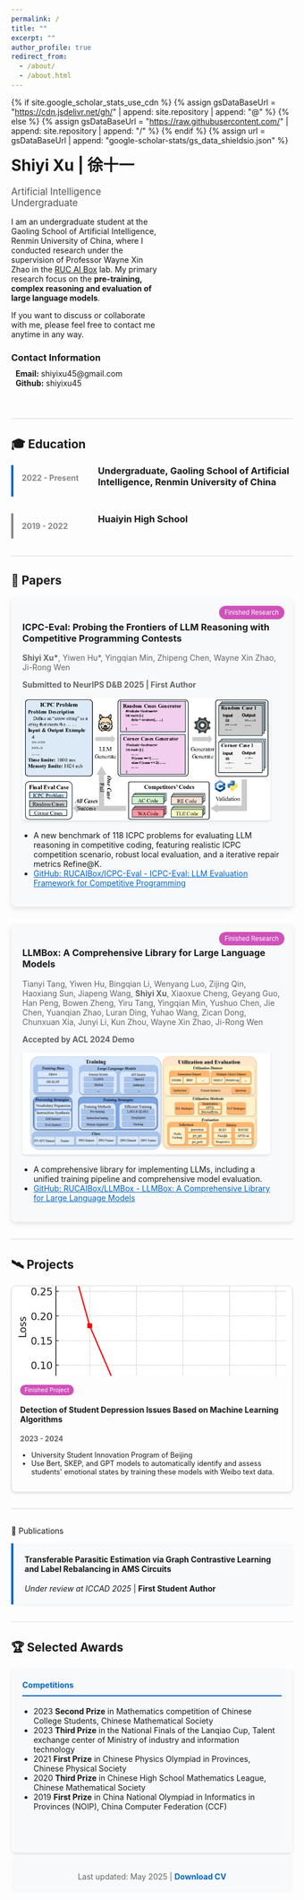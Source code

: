 ```yaml
---
permalink: /
title: ""
excerpt: ""
author_profile: true
redirect_from: 
  - /about/
  - /about.html
---
```


{% if site.google_scholar_stats_use_cdn %}
{% assign gsDataBaseUrl = "https://cdn.jsdelivr.net/gh/" | append: site.repository | append: "@" %}
{% else %}
{% assign gsDataBaseUrl = "https://raw.githubusercontent.com/" | append: site.repository | append: "/" %}
{% endif %}
{% assign url = gsDataBaseUrl | append: "google-scholar-stats/gs_data_shieldsio.json" %}



<span class='anchor' id='about-me'></span>

<div class="profile-container" style="display: flex; align-items: flex-start; margin-bottom: 40px;">   <div class="profile-content" style="flex: 1;">     <h1 style="margin-top: 0;">Shiyi Xu | 徐十一</h1>     <p style="font-size: 1.2em; color: #555; margin-bottom: 15px;">Artificial Intelligence Undergraduate</p>     <p>I am an undergraduate student at the Gaoling School of Artificial Intelligence, Renmin University of China, where I conducted research under the supervision of Professor Wayne Xin Zhao in the <a href="http://aibox.ruc.edu.cn/" target="_blank">RUC AI Box</a> lab. My primary research focus on the <strong>pre-training, complex reasoning and evaluation of large language models</strong>.</p>     <p>If you want to discuss or collaborate with me, please feel free to contact me anytime in any way.</p>


<div style="margin-top: 20px;">
  <h3 style="margin-bottom: 10px;">Contact Information</h3>
  <ul style="list-style-type: none; padding-left: 0; margin-top: 0;">
    <li><i class="fas fa-envelope" style="margin-right: 8px; color: #0066cc;"></i><strong>Email:</strong> shiyixu45@gmail.com</li>
    <li><i class="fab fa-github" style="margin-right: 8px; color: #0066cc;"></i><strong>Github:</strong> shiyixu45</li>
  </ul>
</div>


  </div>  <div class="profile-image" style="flex: 0 0 200px; margin-left: 40px;">    <!-- Profile photo placeholder -->    <!-- <img src="images/profile.jpg" alt="Shiyi Xu" style="width: 100%; border-radius: 50%; border: 3px solid #0066cc;"> -->  </div> </div> <div class="section-divider" style="border-top: 2px solid #eaeaea; margin: 30px 0;"></div>

<span class='anchor' id='education'></span>
## 🎓 Education



<div class="education-container">
  <div class="education-item" style="display: flex; margin-bottom: 30px; border-left: 4px solid #0066cc; padding-left: 15px;">
    <div style="flex: 1; margin-right: 20px;">
      <p style="font-weight: bold; color: #888;">2022 - Present</p>
    </div>
    <div style="flex: 3;">
      <h3 style="margin-top: 0;">Undergraduate, Gaoling School of Artificial Intelligence, Renmin University of China</h3>
    </div>
  </div>
  <div class="education-item" style="display: flex; margin-bottom: 30px; border-left: 4px solid #888; padding-left: 15px;">
    <div style="flex: 1; margin-right: 20px;">
      <p style="font-weight: bold; color: #888;">2019 - 2022</p>
    </div>
    <div style="flex: 3;">
      <h3 style="margin-top: 0;">Huaiyin High School</h3>
    </div>
  </div>
</div>
<div class="section-divider" style="border-top: 2px solid #eaeaea; margin: 30px 0;"></div>

<span class='anchor' id='papers'></span>
## 🔬 Papers

<div class="research-container">

  <!-- Current Research -->
  <!-- <div class="research-item" style="margin-bottom: 30px; border-radius: 8px; overflow: hidden; box-shadow: 0 4px 8px rgba(0,0,0,0.1);">
    <div style="background-color: #f8f9fa; padding: 20px; position: relative;">
      <span style="position: absolute; top: 15px; right: 15px; background-color: #ff6b6b; color: white; padding: 5px 10px; border-radius: 15px; font-size: 0.8em;">Current Research</span>
      <h3>AMS Data Synthesis Technology Based on Autoregressive Architecture</h3>
      <p style="color: #666;"><strong>2025.04 - Present</strong></p>
      <div style="display: flex; flex-wrap: wrap; margin-top: 15px; align-items: center;">
        <div style="flex: 1; min-width: 200px; margin-right: 20px; margin-bottom: 15px;">
          <img src="images/autoregressive.png" alt="Autoregressive graph generation" style="width: 100%; border-radius: 5px; box-shadow: 0 2px 4px rgba(0,0,0,0.1);">
        </div>
        <div style="flex: 2; min-width: 300px;">
          <ul style="padding-left: 20px; margin-top: 0;">
            <li>Researching autoregressive architecture-based circuit graph generation methods to address AMS circuit data scarcity</li>
            <li>Developing techniques to automatically generate circuit topologies that comply with design specifications</li>
            <li>Applied for Beijing Natural Science Foundation (Undergraduate "Qiyan" Program)</li>
          </ul>
        </div>
      </div>
    </div>
  </div> -->

  <!-- Ongoing Research -->
  <!-- <div class="research-item" style="margin-bottom: 30px; border-radius: 8px; overflow: hidden; box-shadow: 0 4px 8px rgba(0,0,0,0.1);">
    <div style="background-color: #f8f9fa; padding: 20px; position: relative;">
      <span style="position: absolute; top: 15px; right: 15px; background-color: #4dabf7; color: white; padding: 5px 10px; border-radius: 15px; font-size: 0.8em;">Ongoing Research</span>
      <h3>Transferable Parasitic Estimation via Graph Contrastive Learning and Label Rebalancing in AMS Circuits</h3>
      <p style="color: #666;"><strong>2025.01 - 2025.04</strong></p>
      <div style="display: flex; flex-wrap: wrap; margin-top: 15px; align-items: center;">
        <div style="flex: 1; min-width: 200px; margin-right: 20px; margin-bottom: 15px;">
          <img src="images/fig-workflow.png" alt="Circuit GCL" style="width: 100%; border-radius: 5px; box-shadow: 0 2px 4px rgba(0,0,0,0.1);">
        </div>
        <div style="flex: 2; min-width: 300px;">
          <ul style="padding-left: 20px; margin-top: 0;">
            <li>Researched parasitic parameter extraction algorithms for analog/mixed-signal circuits</li>
            <li>Explored knowledge transfer challenges across different circuit types using graph contrastive learning and balanced loss functions</li>
            <li>Submitted research as first student author to ICCAD 2025</li>
            <li><a href="https://github.com/ShenShan123/CircuitGCL" style="color: #0066cc;">GitHub: ShenShan123/CircuitGCL - Initial version of CircuitGCL</a></li>
          </ul>
        </div>
      </div>
    </div>
  </div> -->

  <!-- International Exchange -->
  <div class="research-item" style="margin-bottom: 30px; border-radius: 8px; overflow: hidden; box-shadow: 0 4px 8px rgba(0,0,0,0.1);">
    <div style="background-color: #f8f9fa; padding: 20px; position: relative;">
      <span style="position: absolute; top: 15px; right: 15px; background-color:rgb(207, 81, 186); color: white; padding: 5px 10px; border-radius: 15px; font-size: 0.8em;">Finished Research</span>
      <h3>ICPC-Eval: Probing the Frontiers of LLM Reasoning with Competitive Programming Contests</h3>
      <p style="color: #666;"><strong>Shiyi Xu*</strong>, Yiwen Hu*, Yingqian Min, Zhipeng Chen, Wayne Xin Zhao, Ji-Rong Wen</p>
      <p style="color: #666;"><strong>Submitted to NeurIPS D&B 2025 | First Author</strong></p>
      <div style="display: flex; flex-wrap: wrap; margin-top: 15px; align-items: center;">
        <div style="flex: 1; min-width: 200px; margin-right: 20px; margin-bottom: 15px;">
          <img src="images\ICPC-Eval.png" alt="ICPC-Eval" style="width: 100%; border-radius: 5px; box-shadow: 0 2px 4px rgba(0,0,0,0.1);">
        </div>
        <div style="flex: 2; min-width: 300px;">
          <ul style="padding-left: 20px; margin-top: 0;">
            <li>A new benchmark of 118 ICPC problems for evaluating LLM reasoning in competitive coding, featuring realistic ICPC competition scenario, robust local evaluation, and a iterative repair metrics Refine@K.</li>
            <!-- <li>Proposed a novel evaluation metric, <strong>Refine@K</strong>, to measure a model's ability to iteratively repair code based on execution feedback, better simulating realistic problem-solving scenarios.</li>
            <li>Designed a robust pipeline that leverages LLMs to automatically synthesize diverse and challenging test cases, enabling efficient and accessible local evaluation.</li> -->
            <li><a href="https://github.com/RUCAIBox/ICPC-Eval" style="color: #0066cc;">GitHub: RUCAIBox/ICPC-Eval - ICPC-Eval: LLM Evaluation Framework for Competitive Programming</a></li>
          </ul>
        </div>
      </div>
    </div>
  </div>

  <!-- Open Source -->
  <div class="research-item" style="margin-bottom: 30px; border-radius: 8px; overflow: hidden; box-shadow: 0 4px 8px rgba(0,0,0,0.1);">
    <div style="background-color: #f8f9fa; padding: 20px; position: relative;">
      <!-- <span style="position: absolute; top: 15px; right: 15px; background-color: #fcc419; color: white; padding: 5px 10px; border-radius: 15px; font-size: 0.8em;">Open Source</span> -->
      <span style="position: absolute; top: 15px; right: 15px; background-color: rgb(207, 81, 186); color: white; padding: 5px 10px; border-radius: 15px; font-size: 0.8em;">Finished Research</span>
      <h3>LLMBox: A Comprehensive Library for Large Language Models</h3>
      <p style="color: #666;">Tianyi Tang, Yiwen Hu, Bingqian Li, Wenyang Luo, Zijing Qin, Haoxiang Sun, Jiapeng Wang, <strong>Shiyi Xu</strong>, Xiaoxue Cheng, Geyang Guo, Han Peng, Bowen Zheng, Yiru Tang, Yingqian Min, Yushuo Chen, Jie Chen, Yuanqian Zhao, Luran Ding, Yuhao Wang, Zican Dong, Chunxuan Xia, Junyi Li, Kun Zhou, Wayne Xin Zhao, Ji-Rong Wen</p>
      <p style="color: #666;"><strong>Accepted by ACL 2024 Demo</strong></p>
      <div style="display: flex; flex-wrap: wrap; margin-top: 15px; align-items: center;">
        <div style="flex: 1; min-width: 200px; margin-right: 20px; margin-bottom: 15px;">
          <img src="images/LLMBox.png" alt="LLMBox" style="width: 100%; border-radius: 5px; box-shadow: 0 2px 4px rgba(0,0,0,0.1);">
        </div>
        <div style="flex: 2; min-width: 300px;">
          <ul style="padding-left: 20px; margin-top: 0;">
            <li>A comprehensive library for implementing LLMs, including a unified training pipeline and comprehensive model evaluation.</li>
            <li><a href="https://github.com/RUCAIBox/LLMBox" style="color: #0066cc;">GitHub: RUCAIBox/LLMBox - LLMBox: A Comprehensive Library for Large Language Models</a></li>
          </ul>
        </div>
      </div>
    </div>
  </div>

</div>

<div class="section-divider" style="border-top: 2px solid #eaeaea; margin: 30px 0;"></div>

<span class='anchor' id='projects'></span>
## 🛰️ Projects

<div class="projects-container" style="display: grid; grid-template-columns: repeat(auto-fill, minmax(300px, 1fr)); gap: 20px; margin-bottom: 30px;">
    <!-- Project 1 -->
    <div class="project-card" style="border: 1px solid #ddd; border-radius: 8px; overflow: hidden; box-shadow: 0 2px 4px rgba(0,0,0,0.1); height: 100%; display: flex; flex-direction: column;">
        <div style="height: 160px; overflow: hidden;">
            <img src="images/Depression.png" alt="Depression" style="width: 100%; height: 100%; object-fit: cover;">
        </div>
        <div style="padding: 15px; flex-grow: 1; display: flex; flex-direction: column;">
            <div>
                <span style="background-color: rgb(207, 81, 186); color: white; padding: 3px 8px; border-radius: 12px; font-size: 0.75em;">Finished Project</span>
                <h4>Detection of Student Depression Issues Based on Machine Learning Algorithms</h4>
                <p style="color: #666; font-size: 0.9em;"><strong>2023 - 2024</strong></p>
            </div>
            <ul style="font-size: 0.9em; padding-left: 20px; margin-top: auto;">
                <li>University Student Innovation Program of Beijing</li>
                <li>Use Bert, SKEP, and GPT models to automatically identify and assess students' emotional states by training these models with Weibo text data.</li>
            </ul>
        </div>
    </div>
    <!-- Project 2 -->
    <!-- <div class="project-card" style="border: 1px solid #ddd; border-radius: 8px; overflow: hidden; box-shadow: 0 2px 4px rgba(0,0,0,0.1); height: 100%; display: flex; flex-direction: column;">
        <div style="height: 160px; overflow: hidden;">
            <img src="images/rsop.png" alt="Optical" style="width: 100%; height: 100%; object-fit: cover;">
        </div>
        <div style="padding: 15px; flex-grow: 1; display: flex; flex-direction: column;">
            <div>
                <span style="background-color: #339af0; color: white; padding: 3px 8px; border-radius: 12px; font-size: 0.75em;">Optical Communications</span>
                <h4>Characterization of Polarization Damage in Optical Fiber Communication Systems</h4>
                <p style="color: #666; font-size: 0.9em;"><strong>2023.10 - 2024.03</strong></p>
            </div>
            <ul style="font-size: 0.9em; padding-left: 20px; margin-top: auto;">
                <li>Proposed 3D Stokes space method for polarization compensation</li>
                <li>Improved OSNR margin through novel coding techniques</li>
                <li>Developed three-parameter RSOP equalization method</li>
            </ul>
        </div>
    </div> -->
    <!-- Project 3 -->
    <!-- <div class="project-card" style="border: 1px solid #ddd; border-radius: 8px; overflow: hidden; box-shadow: 0 2px 4px rgba(0,0,0,0.1); height: 100%; display: flex; flex-direction: column;">
        <div style="height: 160px; overflow: hidden;">
            <img src="images/IIOT.png" alt="Industrial IoT" style="width: 100%; height: 100%; object-fit: cover;">
        </div>
        <div style="padding: 15px; flex-grow: 1; display: flex; flex-direction: column;">
            <div>
                <span style="background-color: #8e44ad; color: white; padding: 3px 8px; border-radius: 12px; font-size: 0.75em;">Industrial IoT</span>
                <h4>Confidence Reachable Set Estimation in Industrial IoT</h4>
                <p style="color: #666; font-size: 0.9em;"><strong>2023.06 - 2023.09</strong></p>
            </div>
            <ul style="font-size: 0.9em; padding-left: 20px; margin-top: auto;">
                <li>Participated in National Youth Science Foundation project</li>
                <li>Designed water quality prediction algorithms</li>
                <li>Implemented Set-Propagation strategies</li>
            </ul>
        </div>
    </div> -->
</div>
<div class="section-divider" style="border-top: 2px solid #eaeaea; margin: 30px 0;"></div>

<!-- <span class='anchor' id='publications'></span> -->
📝 Publications

<div class="publications-container">   <div class="publication-item" style="padding: 20px; margin-bottom: 20px; border-left: 4px solid #0066cc; background-color: #f8f9fa; border-radius: 0 4px 4px 0; box-shadow: 0 2px 4px rgba(0,0,0,0.05);">     <h4 style="margin-top: 0;">Transferable Parasitic Estimation via Graph Contrastive Learning and Label Rebalancing in AMS Circuits</h4>     <p style="margin-bottom: 0;"><em>Under review at ICCAD 2025</em> | <strong>First Student Author</strong></p>   </div> </div> <div class="section-divider" style="border-top: 2px solid #eaeaea; margin: 30px 0;"></div>

<span class='anchor' id='awards'></span>
## 🏆 Selected Awards

<div class="awards-container" style="display: grid; grid-template-columns: repeat(auto-fit, minmax(300px, 1fr)); gap: 20px; margin-bottom: 30px;">
  <div class="awards-card" style="background-color: #f8f9fa; border-radius: 8px; padding: 20px; box-shadow: 0 2px 4px rgba(0,0,0,0.1); height: 100%;">
    <h4 style="color: #0066cc; margin-top: 0; border-bottom: 2px solid #0066cc; padding-bottom: 10px;">Competitions</h4>
    <ul style="padding-left: 20px;">
    <li> 2023 <strong>Second Prize</strong> in Mathematics competition of Chinese College Students, Chinese Mathematical Society</li>
    <li> 2023 <strong>Third Prize</strong> in the National Finals of the Lanqiao Cup, Talent exchange center of Ministry of industry and information technology</li>
    <li> 2021 <strong>First Prize</strong> in Chinese Physics Olympiad in Provinces, Chinese Physical Society</li>
    <li> 2020 <strong>Third Prize</strong> in Chinese High School Mathematics League, Chinese Mathematical Society</li>
    <li>2019 <strong>First Prize</strong> in China National Olympiad in Informatics in Provinces (NOIP), China Computer Federation (CCF)</li>
      <!-- <li>National College Student Mathematics Competition</li>
      <li>National Electronic Design Competition</li>
      <li>National College English Competition</li> -->
    </ul>
  </div>
  <!-- <div class="awards-card" style="background-color: #f8f9fa; border-radius: 8px; padding: 20px; box-shadow: 0 2px 4px rgba(0,0,0,0.1); height: 100%;">
    <h4 style="color: #0066cc; margin-top: 0; border-bottom: 2px solid #0066cc; padding-bottom: 10px;">Scholarships & Honors</h4>
    <ul style="padding-left: 20px;">
      <li><strong style="color: red;">Beijing Natural Science Foundation Recipient</strong><br>("Qiyan" Program for Undergraduates)</li>
      <li>Industrial and Commercial Bank of China Scholarship</li>
      <li>University Scholarships</li>
      <li>Outstanding Student Award</li>
    </ul>
  </div> -->
</div>
<div style="text-align: center; margin-top: 40px; margin-bottom: 30px; padding: 20px; background-color: #f8f9fa; border-radius: 8px;">
  <p style="margin-bottom: 0; color: #666;">Last updated: May 2025 | <a href="assets/downloads/ShiyiXu_CV.pdf" style="color: #0066cc; text-decoration: none; font-weight: bold;">Download CV</a></p>
</div>

